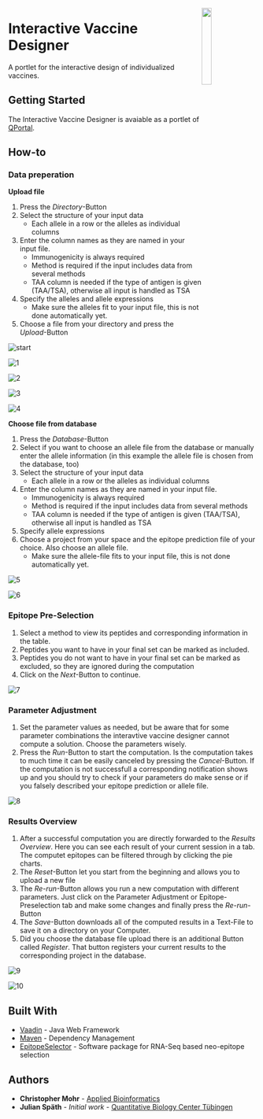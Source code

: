 <img src="img/vaccine_designer/qbic_logo.png"
     style="float: right; 
     margin-right: 10px;
     width: 20%;" />

# Interactive Vaccine Designer 

A portlet for the interactive design of individualized vaccines. 

## Getting Started

The Interactive Vaccine Designer is avaiable as a portlet of [QPortal](https://portal.qbic.uni-tuebingen.de/portal/).

## How-to

### Data preperation

**Upload file**

1. Press the *Directory*-Button
2. Select the structure of your input data
	* Each allele in a row or the alleles as individual columns
3. Enter the column names as they are named in your input file.
	* Immunogenicity is always required
	* Method is required if the input includes data from several methods
	* TAA column is needed if the type of antigen is given (TAA/TSA), otherwise all input is handled as TSA 	
4. Specify the alleles and allele expressions
	* Make sure the alleles fit to your input file, this is not done automatically yet. 
5. Choose a file from your directory and press the *Upload*-Button

![start](img/vaccine_designer/start.png)

![1](img/vaccine_designer/1.png)

![2](img/vaccine_designer/2.png)

![3](img/vaccine_designer/3.png)

![4](img/vaccine_designer/4.png)

**Choose file from database**

1. Press the *Database*-Button
2. Select if you want to choose an allele file from the database or manually enter the allele information (in this example the allele file is chosen from the database, too)
3. Select the structure of your input data
	* Each allele in a row or the alleles as individual columns
3. Enter the column names as they are named in your input file.
	* Immunogenicity is always required
	* Method is required if the input includes data from several methods
	* TAA column is needed if the type of antigen is given (TAA/TSA), otherwise all input is handled as TSA 	
4. Specify allele expressions
5. Choose a project from your space and the epitope prediction file of your choice. Also choose an allele file.
	* Make sure the allele-file fits to your input file, this is not done automatically yet. 

![5](img/vaccine_designer/9.png)

![6](img/vaccine_designer/10.png)

### Epitope Pre-Selection

1. Select a method to view its peptides and corresponding information in the table.
2. Peptides you want to have in your final set can be marked as included.
3. Peptides you do not want to have in your final set can be marked as excluded, so they are ignored during the computation
4. Click on the *Next*-Button to continue.

![7](img/vaccine_designer/5.png)

### Parameter Adjustment

1. Set the parameter values as needed, but be aware that for some parameter combinations the interavtive vaccine designer cannot compute a solution. Choose the parameters wisely.
2. Press the *Run*-Button to start the computation. Is the computation takes to much time it can be easily canceled by pressing the *Cancel*-Button. If the computation is not successfull a corresponding notification shows up and you should try to check if your parameters do make sense or if you falsely described your epitope prediction or allele file.

![8](img/vaccine_designer/6.png)

### Results Overview

1. After a successful computation you are directly forwarded to the *Results Overview*. Here you can see each result of your current session in a tab. The computet epitopes can be filtered through by clicking the pie charts.
2. The *Reset*-Button let you start from the beginning and allows you to upload a new file
3. The *Re-run*-Button allows you run a new computation with different parameters. Just click on the Parameter Adjustment or Epitope-Preselection tab and make some changes and finally press the *Re-run*-Button
4. The *Save*-Button downloads all of the computed results in a Text-File to save it on a directory on your Computer.
5. Did you choose the database file upload there is an additional Button called *Register*. That button registers your current results to the corresponding project in the database.

![9](img/vaccine_designer/7.png)

![10](img/vaccine_designer/8.png)

## Built With

* [Vaadin](https://vaadin.com/) - Java Web Framework
* [Maven](https://maven.apache.org/) - Dependency Management
* [EpitopeSelector](https://hub.docker.com/r/aperim/epitopeselector/) - Software package for RNA-Seq based neo-epitope selection


## Authors
* **Christopher Mohr** - [Applied Bioinformatics](https://abi.inf.uni-tuebingen.de/)
* **Julian Späth** - *Initial work* - [Quantitative Biology Center Tübingen](https://www.uni-tuebingen.de/einrichtungen/zentrale-einrichtungen/zentrum-fuer-quantitative-biologie-qbic.html)
